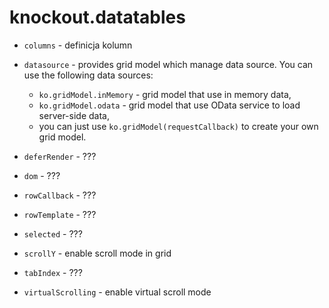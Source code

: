 ﻿knockout.datatables
===================

* `columns` - definicja kolumn
* `datasource` - provides grid model which manage data source. You can use the following data sources:

	* `ko.gridModel.inMemory` - grid model that use in memory data,
	* `ko.gridModel.odata` - grid model that use OData service to load server-side data,
	* you can just use `ko.gridModel(requestCallback)` to create your own grid model.

* `deferRender` - ???
* `dom` - ???
* `rowCallback` - ???
* `rowTemplate` - ???
* `selected` - ???
* `scrollY` - enable scroll mode in grid
* `tabIndex` - ???
* `virtualScrolling` - enable virtual scroll mode